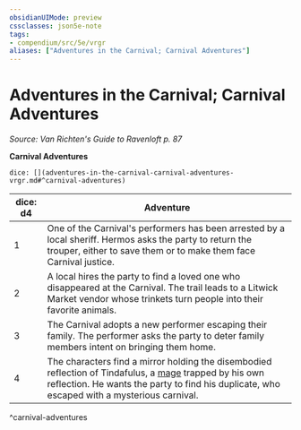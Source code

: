 ```yaml
---
obsidianUIMode: preview
cssclasses: json5e-note
tags:
- compendium/src/5e/vrgr
aliases: ["Adventures in the Carnival; Carnival Adventures"]
---
```

# Adventures in the Carnival; Carnival Adventures
*Source: Van Richten's Guide to Ravenloft p. 87* 

**Carnival Adventures**

`dice: [](adventures-in-the-carnival-carnival-adventures-vrgr.md#^carnival-adventures)`

| dice: d4 | Adventure |
|----------|-----------|
| 1 | One of the Carnival's performers has been arrested by a local sheriff. Hermos asks the party to return the trouper, either to save them or to make them face Carnival justice. |
| 2 | A local hires the party to find a loved one who disappeared at the Carnival. The trail leads to a Litwick Market vendor whose trinkets turn people into their favorite animals. |
| 3 | The Carnival adopts a new performer escaping their family. The performer asks the party to deter family members intent on bringing them home. |
| 4 | The characters find a mirror holding the disembodied reflection of Tindafulus, a [mage](2-Mechanics/CLI/bestiary/humanoid/mage.md) trapped by his own reflection. He wants the party to find his duplicate, who escaped with a mysterious carnival. |
^carnival-adventures
